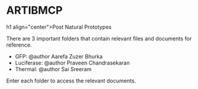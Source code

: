 # ARTIBMCP

h1 align="center">Post Natural Prototypes</h1>

There are 3 important folders that contain relevant files and documents for reference. 
- GFP: @author Aarefa Zuzer Bhurka 
- Luciferase: @author Praveen Chandrasekaran
- Thermal: @author Sai Sreeram

Enter each folder to access the relevant documents.
 
